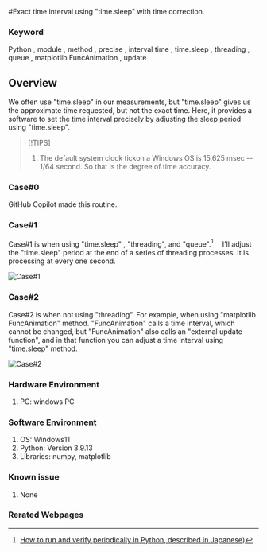 #Exact time interval using "time.sleep" with time correction.

### Keyword
Python , module , method , precise , interval time , time.sleep , threading , queue , matplotlib FuncAnimation , update 

## Overview
We often use "time.sleep" in our measurements, but "time.sleep" gives us the approximate time requested, but not the exact time.
Here, it provides a software to set the time interval precisely by adjusting the sleep period using "time.sleep".

> [!TIPS]
> 1.  The default system clock tickon a Windows OS is 15.625 msec -- 1/64 second. So that is the degree of time accuracy.

### Case#0
GitHub Copilot made this routine.

### Case#1
Case#1 is when using "time.sleep" , "threading", and "queue".[^1]  　I'll adjust the "time.sleep" period at the end of a series of threading processes. It is processing at every one second.

![Case#1](https://github.com/user-attachments/assets/029054ea-db4f-4fae-8b36-e3d649b481fd)

### Case#2
Case#2 is when not using "threading". For example, when using "matplotlib FuncAnimation" method. "FuncAnimation" calls a time interval, which cannot be changed, but "FuncAnimation" also calls an "external update function", and in that function you can adjust a time interval using "time.sleep" method.

![Case#2](https://github.com/user-attachments/assets/402a9c9c-fb4a-4b6d-ab3e-d55d58736e13)
   
### Hardware Environment
  1. PC: windows PC
     
### Software Environment
  1. OS: Windows11
  2. Python: Version 3.9.13
  3. Libraries: numpy, matplotlib
     
### Known issue
  1. None
     
### Rerated Webpages
[^1]: [How to run and verify periodically in Python,  described in Japanese](https://qiita.com/montblanc18/items/05715730d99d450fd0d3))
